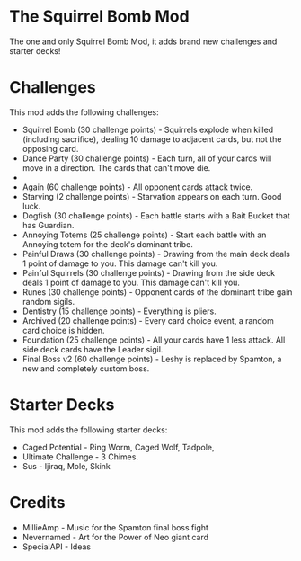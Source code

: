 # The Squirrel Bomb Mod
The one and only Squirrel Bomb Mod, it adds brand new challenges and starter decks!

# Challenges
This mod adds the following challenges:
 * Squirrel Bomb (30 challenge points) - Squirrels explode when killed (including sacrifice), dealing 10 damage to adjacent cards, but not the opposing card.
 * Dance Party (30 challenge points) - Each turn, all of your cards will move in a direction. The cards that can't move die.
 * 
 * Again (60 challenge points) - All opponent cards attack twice.
 * Starving (2 challenge points) - Starvation appears on each turn. Good luck.
 * Dogfish (30 challenge points) - Each battle starts with a Bait Bucket that has Guardian.
 * Annoying Totems (25 challenge points) - Start each battle with an Annoying totem for the deck's dominant tribe.
 * Painful Draws (30 challenge points) - Drawing from the main deck deals 1 point of damage to you. This damage can't kill you.
 * Painful Squirrels (30 challenge points) - Drawing from the side deck deals 1 point of damage to you. This damage can't kill you.
 * Runes (30 challenge points) - Opponent cards of the dominant tribe gain random sigils.
 * Dentistry (15 challenge points) - Everything is pliers.
 * Archived (20 challenge points) - Every card choice event, a random card choice is hidden.
 * Foundation (25 challenge points) - All your cards have 1 less attack. All side deck cards have the Leader sigil.
 * Final Boss v2 (60 challenge points) - Leshy is replaced by Spamton, a new and completely custom boss.

# Starter Decks
This mod adds the following starter decks:
 * Caged Potential - Ring Worm, Caged Wolf, Tadpole,
 * Ultimate Challenge - 3 Chimes.
 * Sus - Ijiraq, Mole, Skink

# Credits
 * MillieAmp - Music for the Spamton final boss fight
 * Nevernamed - Art for the Power of Neo giant card
 * SpecialAPI - Ideas